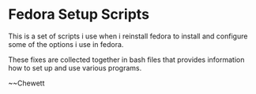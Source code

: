 Fedora Setup Scripts
=================

This is a set of scripts i use when i reinstall fedora to install and
configure some of the options i use in fedora.

These fixes are collected together in bash files that provides information
how to set up and use various programs.

~~Chewett
